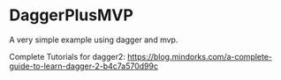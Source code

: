 # DaggerPlusMVP

A very simple example using dagger and mvp.

Complete Tutorials for dagger2: https://blog.mindorks.com/a-complete-guide-to-learn-dagger-2-b4c7a570d99c
